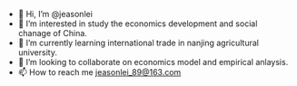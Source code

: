 - 👋 Hi, I’m @jeasonlei
- 👀 I’m interested in study the economics development and social chanage of China.
- 🌱 I’m currently learning international trade in nanjing agricultural university.
- 💞️ I’m looking to collaborate on economics model and empirical anlaysis. 
- 📫 How to reach me jeasonlei_89@163.com

<!---
jeasonlei/jeasonlei is a ✨ special ✨ repository because its `README.md` (this file) appears on your GitHub profile.
You can click the Preview link to take a look at your changes.
--->
